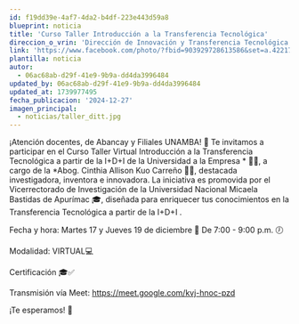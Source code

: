 ```yaml
---
id: f19dd39e-4af7-4da2-b4df-223e443d59a8
blueprint: noticia
title: 'Curso Taller Introducción a la Transferencia Tecnológica'
direccion_o_vrin: 'Dirección de Innovación y Transferencia Tecnológica'
link: 'https://www.facebook.com/photo/?fbid=903929728613586&set=a.422170450122852'
plantilla: noticia
autor:
  - 06ac68ab-d29f-41e9-9b9a-dd4da3996484
updated_by: 06ac68ab-d29f-41e9-9b9a-dd4da3996484
updated_at: 1739977495
fecha_publicacion: '2024-12-27'
imagen_principal:
  - noticias/taller_ditt.jpg
---
```

¡Atención docentes, de Abancay y Filiales UNAMBA! 📣
Te invitamos a participar en el Curso Taller Virtual Introducción a la Transferencia Tecnológica a partir de la I+D+I de la Universidad a la Empresa * 🧠💡, a cargo de la *Abog. Cinthia Allison Kuo Carreño 👩‍🔬, destacada investigadora, inventora e innovadora. La iniciativa es promovida por el Vicerrectorado de Investigación de la Universidad Nacional Micaela Bastidas de Apurímac 🎓, diseñada para enriquecer tus conocimientos en la Transferencia Tecnológica a partir de la I+D+I .

Fecha y hora: Martes 17 y Jueves 19 de diciembre 📅
De 7:00 - 9:00 p.m. 🕖

Modalidad: VIRTUAL💻

Certificación 🎓✅

Transmisión vía Meet: https://meet.google.com/kvj-hnoc-pzd

¡Te esperamos! 🤩